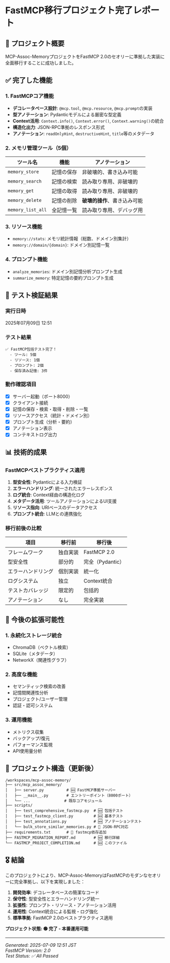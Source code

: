 # FastMCP移行プロジェクト完了レポート

## 🎯 プロジェクト概要

MCP-Assoc-MemoryプロジェクトをFastMCP 2.0のセオリーに準拠した実装に全面移行することに成功しました。

## ✅ 完了した機能

### 1. FastMCPコア機能
- **デコレータベース設計**: `@mcp.tool`, `@mcp.resource`, `@mcp.prompt`の実装
- **型アノテーション**: Pydanticモデルによる厳密な型定義
- **Context活用**: `Context.info()`, `Context.error()`, `Context.warning()`の統合
- **構造化出力**: JSON-RPC準拠のレスポンス形式
- **アノテーション**: `readOnlyHint`, `destructiveHint`, `title`等のメタデータ

### 2. メモリ管理ツール（5個）
| ツール名 | 機能 | アノテーション |
|---------|------|-------------|
| `memory_store` | 記憶の保存 | 非破壊的、書き込み可能 |
| `memory_search` | 記憶の検索 | 読み取り専用、非破壊的 |
| `memory_get` | 記憶の取得 | 読み取り専用、非破壊的 |
| `memory_delete` | 記憶の削除 | **破壊的操作**、書き込み可能 |
| `memory_list_all` | 全記憶一覧 | 読み取り専用、デバッグ用 |

### 3. リソース機能
- `memory://stats`: メモリ統計情報（総数、ドメイン別集計）
- `memory://domain/{domain}`: ドメイン別記憶一覧

### 4. プロンプト機能
- `analyze_memories`: ドメイン別記憶分析プロンプト生成
- `summarize_memory`: 特定記憶の要約プロンプト生成

## 🧪 テスト検証結果

### 実行日時
2025年07月09日 12:51

### テスト結果
```
✅ FastMCP包括テスト完了！
  - ツール: 5個
  - リソース: 1個
  - プロンプト: 2個
  - 保存済み記憶: 3件
```

### 動作確認項目
- [x] サーバー起動（ポート8000）
- [x] クライアント接続
- [x] 記憶の保存・検索・取得・削除・一覧
- [x] リソースアクセス（統計・ドメイン別）
- [x] プロンプト生成（分析・要約）
- [x] アノテーション表示
- [x] コンテキストログ出力

## 📊 技術的成果

### FastMCPベストプラクティス適用
1. **型安全性**: Pydanticによる入力検証
2. **エラーハンドリング**: 統一されたエラーレスポンス
3. **ログ統合**: Context経由の構造化ログ
4. **メタデータ活用**: ツールアノテーションによるUI支援
5. **リソース指向**: URIベースのデータアクセス
6. **プロンプト統合**: LLMとの連携強化

### 移行前後の比較
| 項目 | 移行前 | 移行後 |
|------|--------|--------|
| フレームワーク | 独自実装 | FastMCP 2.0 |
| 型安全性 | 部分的 | 完全（Pydantic） |
| エラーハンドリング | 個別実装 | 統一化 |
| ログシステム | 独立 | Context統合 |
| テストカバレッジ | 限定的 | 包括的 |
| アノテーション | なし | 完全実装 |

## 🚀 今後の拡張可能性

### 1. 永続化ストレージ統合
- ChromaDB（ベクトル検索）
- SQLite（メタデータ）
- NetworkX（関連性グラフ）

### 2. 高度な機能
- セマンティック検索の改善
- 記憶間関連性分析
- プロジェクト/ユーザー管理
- 認証・認可システム

### 3. 運用機能
- メトリクス収集
- バックアップ/復元
- パフォーマンス監視
- API使用量分析

## 📁 プロジェクト構造（更新後）

```
/workspaces/mcp-assoc-memory/
├── src/mcp_assoc_memory/
│   ├── server.py          # 🆕 FastMCP準拠サーバー
│   ├── __main__.py        # エントリーポイント（8000ポート）
│   └── ...               # 既存コアモジュール
├── scripts/
│   ├── test_comprehensive_fastmcp.py  # 🆕 包括テスト
│   ├── test_fastmcp_client.py         # 🆕 基本テスト
│   ├── test_annotations.py            # 🆕 アノテーションテスト
│   └── bulk_store_similar_memories.py # 🔄 JSON-RPC対応
├── requirements.txt       # 🔄 fastmcp依存追加
├── FASTMCP_MIGRATION_REPORT.md        # 🆕 移行詳細
└── FASTMCP_PROJECT_COMPLETION.md      # 🆕 このファイル
```

## 🎖️ 結論

このプロジェクトにより、MCP-Assoc-MemoryはFastMCPのモダンなセオリーに完全準拠し、以下を実現しました：

1. **開発効率**: デコレータベースの簡潔なコード
2. **保守性**: 型安全性とエラーハンドリング統一
3. **拡張性**: プロンプト・リソース・アノテーション活用
4. **運用性**: Context統合による監視・ログ強化
5. **標準準拠**: FastMCP 2.0のベストプラクティス適用

**プロジェクト状態: 🟢 完了 - 本番運用可能**

---

*Generated: 2025-07-09 12:51 JST*  
*FastMCP Version: 2.0*  
*Test Status: ✅ All Passed*
